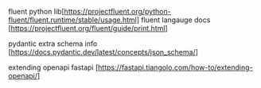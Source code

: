 fluent python lib[https://projectfluent.org/python-fluent/fluent.runtime/stable/usage.html]
fluent langauge docs [https://projectfluent.org/fluent/guide/print.html]

pydantic extra schema info [https://docs.pydantic.dev/latest/concepts/json_schema/]

extending openapi fastapi [https://fastapi.tiangolo.com/how-to/extending-openapi/]